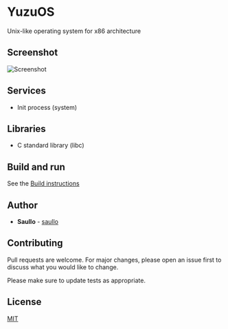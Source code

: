 # YuzuOS

Unix-like operating system for x86 architecture

## Screenshot

![Screenshot](https://github.com/yuzuos/yuzuos/blob/main/meta/print-1.png?raw=true)

## Services
* Init process (system)

## Libraries
* C standard library (libc)

## Build and run

See the [Build instructions](https://github.com/yuzuos/yuzuos/blob/main/docs/build.md)

## Author

* **Saullo** - [saullo](https://github.com/saullo)

## Contributing
Pull requests are welcome. For major changes, please open an issue first to discuss what you would like to change.

Please make sure to update tests as appropriate.

## License
[MIT](https://choosealicense.com/licenses/mit/)

